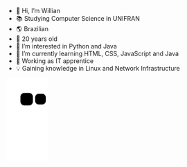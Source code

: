 - 👋 Hi, I’m Willian
- 📚 Studying Computer Science in UNIFRAN
- 🌎 Brazilian
- 🧑 20 years old
- 👀 I’m interested in Python and Java
- 🌱 I’m currently learning HTML, CSS, JavaScript and Java
- 💼 Working as IT apprentice
- 💡 Gaining knowledge in Linux and Network Infrastructure

![Snake animation](https://github.com/willian-bl/willian-bl/blob/output/github-contribution-grid-snake.svg)


<!---
willian-bl/willian-bl is a ✨ special ✨ repository because its `README.md` (this file) appears on your GitHub profile.
You can click the Preview link to take a look at your changes.
--->
